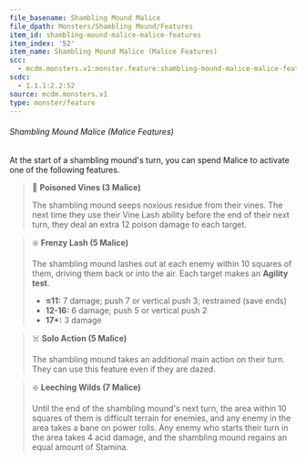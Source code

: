 ```yaml
---
file_basename: Shambling Mound Malice
file_dpath: Monsters/Shambling Mound/Features
item_id: shambling-mound-malice-malice-features
item_index: '52'
item_name: Shambling Mound Malice (Malice Features)
scc:
  - mcdm.monsters.v1:monster.feature:shambling-mound-malice-malice-features
scdc:
  - 1.1.1:2.2:52
source: mcdm.monsters.v1
type: monster/feature
---
```


###### Shambling Mound Malice (Malice Features)

At the start of a shambling mound's turn, you can spend Malice to activate one of the following features.

<!-- -->
> 👤 **Poisoned Vines (3 Malice)**
>
> The shambling mound seeps noxious residue from their vines. The next time they use their Vine Lash ability before the end of their next turn, they deal an extra 12 poison damage to each target.

<!-- -->
> ❇️ **Frenzy Lash (5 Malice)**
>
> The shambling mound lashes out at each enemy within 10 squares of them, driving them back or into the air. Each target makes an **Agility test**.
>
> - **≤11:** 7 damage; push 7 or vertical push 3; restrained (save ends)
> - **12-16:** 6 damage; push 5 or vertical push 2
> - **17+:** 3 damage

<!-- -->
> ☠️ **Solo Action (5 Malice)**
>
> The shambling mound takes an additional main action on their turn. They can use this feature even if they are dazed.

<!-- -->
> ❇️ **Leeching Wilds (7 Malice)**
>
> Until the end of the shambling mound's next turn, the area within 10 squares of them is difficult terrain for enemies, and any enemy in the area takes a bane on power rolls. Any enemy who starts their turn in the area takes 4 acid damage, and the shambling mound regains an equal amount of Stamina.
